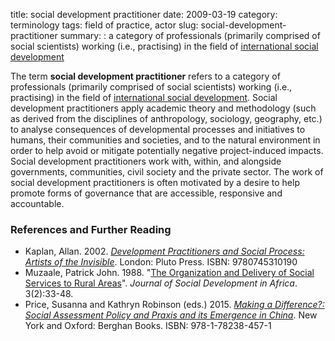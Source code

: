 title: social development practitioner
date: 2009-03-19
category: terminology
tags: field of practice, actor
slug: social-development-practitioner
summary: :  a category of professionals (primarily comprised of social scientists) working (i.e., practising) in the field of [international social development](/terms/social-development/)

<!---
tags:
summary:
--->
<!---
---
layout: post
title:  social development practitioner
date:   2009-03-19 09:10:55
categories: field of practice, profession
tags: development, social development, applied social science,
permalink: /social-development-practitioner/
published: true
comments: true
---
--->
The term **social development practitioner** refers to a category of professionals (primarily comprised of social scientists) working (i.e., practising) in the field of [international social development](/terms/social-development/).  Social development practitioners apply academic theory and methodology (such as derived from the disciplines of anthropology, sociology, geography, etc.) to analyse consequences of developmental processes and initiatives to humans, their communities and societies, and to the natural environment in order to help avoid or mitigate potentially negative project-induced impacts. Social development practitioners work with, within, and alongside governments, communities, civil society and the private sector. The work of social development practitioners is often motivated by a desire to help promote forms of governance that are accessible, responsive and accountable.

<!--Collaborations among social development practitioners being increasingly methods-oriented and systematised.-->

### References and Further Reading

* Kaplan, Allan. 2002. *[Development Practitioners and Social Process: Artists of the Invisible](http://www.press.uchicago.edu/ucp/books/book/distributed/D/bo21637881.html)*. London: Pluto Press. ISBN: 9780745310190
* Muzaale, Patrick John. 1988. "[The Organization and Delivery of Social Services to Rural Areas](http://archive.lib.msu.edu/DMC/African%20Journals/pdfs/social%20development/vol3no2/jsda003002006.pdf)". *Journal of Social Development in Africa*. 3(2):33-48.
* Price, Susanna and Kathryn Robinson (eds.) 2015. *[Making a Difference?: Social Assessment Policy and Praxis and its Emergence in China](http://www.berghahnbooks.com/title.php?rowtag=PriceMaking)*. New York and Oxford: Berghan Books. ISBN: 978-1-78238-457-1


<!--
## Similar Disciplines

'social worker' 
http://www.cswe.org/File.aspx?id=60880

Community development practitioners 
http://en.wikipedia.org/wiki/Community_development

Community development worker
http://www.prospects.ac.uk/community_development_worker_job_description.htm


Community development work seeks to actively engage communities in making sense of the issues which affect their lives, setting goals for improvement and responding to problems and needs through empowerment and active participation.

Community development workers help communities to bring about social change and improve the quality of life in their local area. They work with individuals, families and whole communities to empower them to:

* identify their assets, needs, opportunities, rights and responsibilities;
* plan what they want to achieve and take appropriate action;
* develop activities and services to generate aspiration and confidence.

A community development worker often acts as a link between communities and a range of other local authority and voluntary sector providers, such as the police, social workers and teachers.

They are frequently involved in addressing inequality, and projects often target communities perceived to be culturally, economically or geographically disadvantaged.

A good deal of the work is project based, which means that community development workers usually have a specific geographical community or social group on which to focus.

Tasks often involve:

* identifying community skills, assets, issues and needs;
* ensuring that local people have their say;
* developing new resources in dialogue with the community and evaluating existing programmes;
* building links with other groups and agencies;
* helping to raise public awareness on issues relevant to the community;
* preparing reports and policies;
* raising and managing funds;
* developing and implementing strategies;
* liaising with interested groups and individuals to set up new services;
* mediating in matters of conflict;
* recruiting and training paid and voluntary staff;
* planning, attending and coordinating meetings and events;
* overseeing the management of a limited budget;
* encouraging participation in activities;
* challenging inappropriate behaviour;
* general administrative duties.

Community work can be generic or specialised. Generic community work takes place in a particular geographical area, focusing on working with the community to identify their needs and issues, and formulating strategies to address those issues. The setting is either urban or rural, with rural community development work increasingly attracting attention.

Specialised community work focuses on either specific groups within a region (such as the homeless, the long-term unemployed, families with young children or ethnic minorities) or on particular concerns such as:

* public transport;
* mental health;
* tackling drug abuse.

-->




